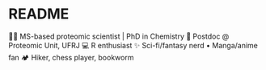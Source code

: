 # README
👩‍🔬 MS-based proteomic scientist | PhD in Chemistry   🔬 Postdoc @ Proteomic Unit, UFRJ   💻 R enthusiast   ✨ Sci-fi/fantasy nerd • Manga/anime fan   🏕️ Hiker, chess player, bookworm  
